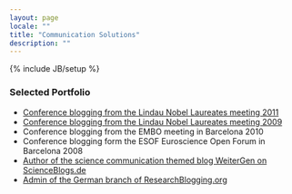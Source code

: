 ```yaml
---
layout: page
locale: ""
title: "Communication Solutions"
description: ""
---
```

{% include JB/setup %}



### Selected Portfolio

* [Conference blogging from the Lindau Nobel Laureates meeting 2011](http://lindau.nature.com/wblogs/blog/lindaunobel)
* [Conference blogging from the Lindau Nobel Laureates meeting 2009](http://www.scienceblogs.de/lindaunobel/)
* Conference blogging from the EMBO meeting in Barcelona 2010
* Conference blogging form the ESOF Euroscience Open Forum in Barcelona 2008
* [Author of the science communication themed blog WeiterGen on ScienceBlogs.de](http://www.scienceblogs.de/weitergen/)
* [Admin of the German branch of ResearchBlogging.org](http://researchblogging.org/)
